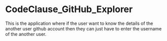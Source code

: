 # CodeClause_GitHub_Explorer
This is the application where if the user want to know the details of the another user github account then they can just have to enter the username of the another user.
